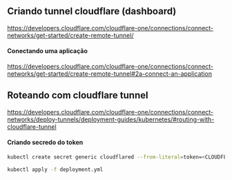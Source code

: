 ## Criando tunnel cloudflare (dashboard)
https://developers.cloudflare.com/cloudflare-one/connections/connect-networks/get-started/create-remote-tunnel/

#### Conectando uma aplicação
https://developers.cloudflare.com/cloudflare-one/connections/connect-networks/get-started/create-remote-tunnel#2a-connect-an-application

## Roteando com cloudflare tunnel
https://developers.cloudflare.com/cloudflare-one/connections/connect-networks/deploy-tunnels/deployment-guides/kubernetes/#routing-with-cloudflare-tunnel


#### Criando secredo do token

```sh
kubectl create secret generic cloudflared --from-literal=token=<CLOUDFLARE_TOKEN>

kubectl apply -f deployment.yml
```